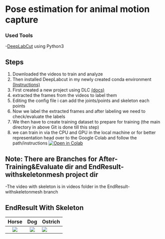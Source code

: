 # Pose estimation for animal motion capture


### Used Tools
-[DeepLabCut](https://github.com/DeepLabCut/DeepLabCut) using Python3

## Steps
1. Downloaded the videos to train and analyze
2. Then installed DeepLabcut in my newly created conda environment [(Instructions)](https://github.com/DeepLabCut/DeepLabCut/blob/master/docs/installation.md)
3. First created a new project using DLC [(docs)](https://deeplabcut.github.io/DeepLabCut/docs/intro.html)
4. extracted the frames from the videos to label them
5. Editing the config file i can add the joints/points and skeleton each points
6. Now we label the extracted frames and after labeling we need to check/evaluate the labels
7. We then have to create training dataset to prepare for training (the main directory in above Git is done till this step)
8. we can train in via the CPU and GPU in the local machine or for better representation head over to the Google Colab and follow the path/instructions
[![Open in Colab](https://colab.research.google.com/assets/colab-badge.svg)](https://colab.research.google.com/github/Maski0/Viga-DLC/blob/main/Viga_demo.ipynb)

## Note: There are Branches for After-Training&Evaluate dir and EndResult-withskeletonmesh project dir
-The video with skeleton is in videos folder in the EndResult-withskeletonmesh branch 

## EndResult With Skeleton

Horse                      |  Dog                      |  Ostrich                
:-------------------------:|:-------------------------:|:-------------------------
![](videos/HorseGif.gif)  |  ![](videos/DogGif.gif) |  ![](videos/OstrichGif.gif)
